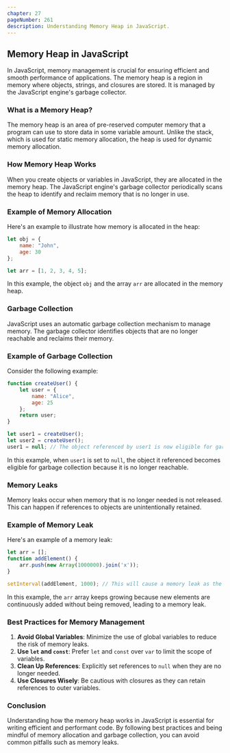 ```yaml
---
chapter: 27
pageNumber: 261
description: Understanding Memory Heap in JavaScript.
---
```


## Memory Heap in JavaScript

In JavaScript, memory management is crucial for ensuring efficient and smooth performance of applications. The memory heap is a region in memory where objects, strings, and closures are stored. It is managed by the JavaScript engine's garbage collector.

### What is a Memory Heap?

The memory heap is an area of pre-reserved computer memory that a program can use to store data in some variable amount. Unlike the stack, which is used for static memory allocation, the heap is used for dynamic memory allocation.

### How Memory Heap Works

When you create objects or variables in JavaScript, they are allocated in the memory heap. The JavaScript engine's garbage collector periodically scans the heap to identify and reclaim memory that is no longer in use.

### Example of Memory Allocation

Here's an example to illustrate how memory is allocated in the heap:

```javascript
let obj = {
    name: "John",
    age: 30
};

let arr = [1, 2, 3, 4, 5];
```

In this example, the object `obj` and the array `arr` are allocated in the memory heap.

### Garbage Collection

JavaScript uses an automatic garbage collection mechanism to manage memory. The garbage collector identifies objects that are no longer reachable and reclaims their memory.

### Example of Garbage Collection

Consider the following example:

```javascript
function createUser() {
    let user = {
        name: "Alice",
        age: 25
    };
    return user;
}

let user1 = createUser();
let user2 = createUser();
user1 = null; // The object referenced by user1 is now eligible for garbage collection
```

In this example, when `user1` is set to `null`, the object it referenced becomes eligible for garbage collection because it is no longer reachable.

### Memory Leaks

Memory leaks occur when memory that is no longer needed is not released. This can happen if references to objects are unintentionally retained.

### Example of Memory Leak

Here's an example of a memory leak:

```javascript
let arr = [];
function addElement() {
    arr.push(new Array(1000000).join('x'));
}

setInterval(addElement, 1000); // This will cause a memory leak as the array keeps growing
```

In this example, the `arr` array keeps growing because new elements are continuously added without being removed, leading to a memory leak.

### Best Practices for Memory Management

1. **Avoid Global Variables**: Minimize the use of global variables to reduce the risk of memory leaks.
2. **Use `let` and `const`**: Prefer `let` and `const` over `var` to limit the scope of variables.
3. **Clean Up References**: Explicitly set references to `null` when they are no longer needed.
4. **Use Closures Wisely**: Be cautious with closures as they can retain references to outer variables.

### Conclusion

Understanding how the memory heap works in JavaScript is essential for writing efficient and performant code. By following best practices and being mindful of memory allocation and garbage collection, you can avoid common pitfalls such as memory leaks.
